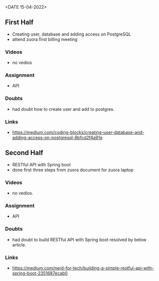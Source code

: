 <DATE 15-04-2022>

## First Half
- Creating user, database and adding access on PostgreSQL
- attend zuora first billing meeting
### Videos
- no vedios

### Assignment 
- API

### Doubts
- had doubt how to create user and add to postgres.
	
### Links
- https://medium.com/coding-blocks/creating-user-database-and-adding-access-on-postgresql-8bfcd2f4a91e

## Second Half
- RESTful API with Spring boot
- done first three steps from zuora document for zuora laptop
### Videos
- no vedios.

### Assignment 
- API

### Doubts
- had doubt to build RESTful API with Spring boot resolved by below article.

### Links
- https://medium.com/nerd-for-tech/building-a-simple-restful-api-with-spring-boot-2351687ecab0
